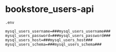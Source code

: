 # bookstore_users-api

`.env`
```
mysql_users_username=###mysql_users_username###
mysql_users_password=###mysql_users_password###
mysql_users_host=###mysql_users_host###
mysql_users_schema=###mysql_users_schema###
```
